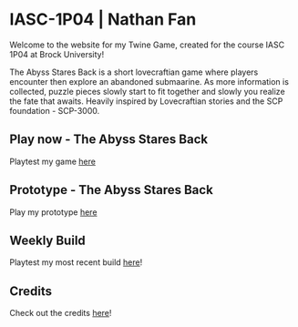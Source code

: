 # IASC-1P04 | Nathan Fan
Welcome to the website for my Twine Game, created for the course IASC 1P04 at Brock University!

The Abyss Stares Back is a short lovecraftian game where players encounter then explore an abandoned submaarine. As more information is collected, puzzle pieces slowly start to fit together and slowly you realize the fate that awaits. Heavily inspired by Lovecraftian stories and the SCP foundation - SCP-3000.

## Play now - The Abyss Stares Back

Playtest my game [here](final_build/The_Abyss_Stares_Back_FinalBuild.html)

## Prototype - The Abyss Stares Back

Play my prototype [here](prototype/The_Abyss_Stares_Back_2021_Oct31_Prototype.html)

## Weekly Build

Playtest my most recent build [here](weekly_builds/The_Abyss_Stares_Back_2021_Dec08_Prototype.html)!

## Credits

Check out the credits [here](assets/credits)!
